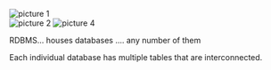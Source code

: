 ![picture 1](../../../../images/3410d4c46d8c0346a1dd4f12e2d6a07abc7c6a51ac0469e1fd5e0709425d5a1f.png)  
![picture 2](../../../../images/70eb1743e55e504f060fe8364b191ea975694c1549dfa1ec76c3edc04331f727.png) 
![picture 4](../../../../images/7f821536e03aae42f7280a4f85bcd7142440561798b84dc10a9730507e504d91.png)  


RDBMS... houses databases .... any number of them


Each individual database has multiple tables that are interconnected. 
